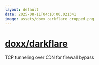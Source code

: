 ```yaml
---
layout: default
date: 2025-08-11T04:10:00.021341
image: assets/doxx_darkflare_cropped.png
---
```


# [doxx/darkflare](https://github.com/doxx/darkflare)

TCP tunneling over CDN for firewall bypass
